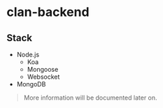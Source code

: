 # clan-backend

## Stack
- Node.js
  - Koa
  - Mongoose
  - Websocket
- MongoDB

> More information will be documented later on.